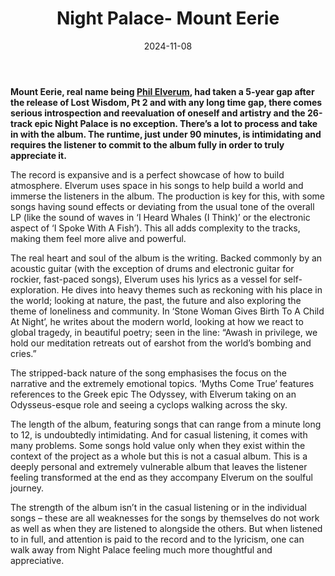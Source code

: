 ﻿---
layout: default
title: Night Palace- Mount Eerie
description:
date: '2024-11-08'
categories:
  - Album
img: 'https://i.scdn.co/image/ab67616d00001e0287636c7ca99a61479b8281ed'
rating: 7.5
---






**Mount Eerie, real name being  [Phil Elverum](https://northerntransmissions.com/mount-eerie-releases-non-metaphorical-decolonization/), had taken a 5-year gap after the release of Lost Wisdom, Pt 2 and with any long time gap, there comes serious introspection and reevaluation of oneself and artistry and the 26-track epic Night Palace is no exception. There’s a lot to process and take in with the album. The runtime, just under 90 minutes, is intimidating and requires the listener to commit to the album fully in order to truly appreciate it.**

The record is expansive and is a perfect showcase of how to build atmosphere. Elverum uses space in his songs to help build a world and immerse the listeners in the album. The production is key for this, with some songs having sound effects or deviating from the usual tone of the overall LP (like the sound of waves in ‘I Heard Whales (I Think)’ or the electronic aspect of ‘I Spoke With A Fish’). This all adds complexity to the tracks, making them feel more alive and powerful.

The real heart and soul of the album is the writing. Backed commonly by an acoustic guitar (with the exception of drums and electronic guitar for rockier, fast-paced songs), Elverum uses his lyrics as a vessel for self-exploration. He dives into heavy themes such as reckoning with his place in the world; looking at nature, the past, the future and also exploring the theme of loneliness and community. In ‘Stone Woman Gives Birth To A Child At Night’, he writes about the modern world, looking at how we react to global tragedy, in beautiful poetry; seen in the line: “Awash in privilege, we hold our meditation retreats out of earshot from the world’s bombing and cries.”

The stripped-back nature of the song emphasises the focus on the narrative and the extremely emotional topics. ‘Myths Come True’ features references to the Greek epic The Odyssey, with Elverum taking on an Odysseus-esque role and seeing a cyclops walking across the sky.

The length of the album, featuring songs that can range from a minute long to 12, is undoubtedly intimidating. And for casual listening, it comes with many problems. Some songs hold value only when they exist within the context of the project as a whole but this is not a casual album. This is a deeply personal and extremely vulnerable album that leaves the listener feeling transformed at the end as they accompany Elverum on the soulful journey.

The strength of the album isn’t in the casual listening or in the individual songs – these are all weaknesses for the songs by themselves do not work as well as when they are listened to alongside the others. But when listened to in full, and attention is paid to the record and to the lyricism, one can walk away from Night Palace feeling much more thoughtful and appreciative.
